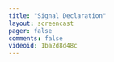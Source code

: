 ```yaml
---
title: "Signal Declaration"
layout: screencast 
pager: false
comments: false
videoid: 1ba2d8d48c
---
```

